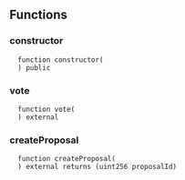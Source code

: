 


## Functions
### constructor
```solidity
  function constructor(
  ) public
```




### vote
```solidity
  function vote(
  ) external
```




### createProposal
```solidity
  function createProposal(
  ) external returns (uint256 proposalId)
```




